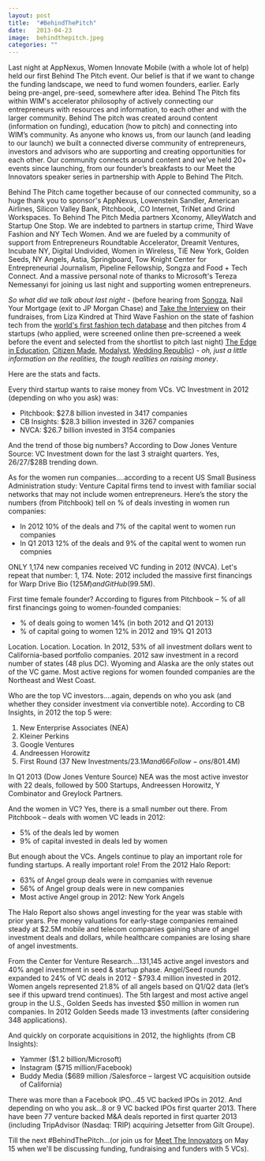 ```yaml
---
layout: post
title:  "#BehindThePitch"
date:   2013-04-23
image:  behindthepitch.jpeg
categories: ""
---
```


Last night at AppNexus, Women Innovate Mobile (with a whole lot of help) held our first Behind The Pitch event. Our belief is that if we want to change the funding landscape, we need to fund women founders, earlier. Early being pre-angel, pre-seed, somewhere after idea. Behind The Pitch fits within WIM's accelerator philosophy of actively connecting our entrepreneurs with resources and information, to each other and with the larger community.  Behind The pitch was created around content (information on funding), education (how to pitch) and connecting into WIM’s community. As anyone who knows us, from our launch (and leading to our launch) we built a connected diverse community of entrepreneurs, investors and advisors who are supporting and creating opportunities for each other. Our community connects around content and we’ve held 20+ events since launching, from our founder’s breakfasts to our Meet the Innovators speaker series in partnership with Apple to Behind The Pitch.


Behind The Pitch came together because of our connected community, so a huge thank you to sponsor's AppNexus, Lowenstein Sandler, American Airlines, Silicon Valley Bank, Pitchbook, .CO Internet, TriNet and Grind Workspaces. To Behind The Pitch Media partners Xconomy, AlleyWatch and Startup One Stop. We are indebted to partners in startup crime, Third Wave Fashion and NY Tech Women. And we are fueled by a community of support from Entrepreneurs Roundtable Accelerator, Dreamit Ventures, Incubate NY, Digital Undivided, Women in Wireless, TiE New York, Golden Seeds, NY Angels, Astia, Springboard, Tow Knight Center for Entrepreneurial Journalism, Pipeline Fellowship, Songza and Food + Tech Connect. And a massive personal note of thanks to Microsoft's Tereza Nemessanyi for joining us last night and supporting women entrepreneurs.


*So what did we talk about last night*  - (before hearing from [Songza](http://songza.com/), Nail Your Mortgage (exit to JP Morgan Chase) and [Take the Interview](http://relentless.taketheinterview.com/) on their fundraises, from Liza Kindred at Third Wave Fashion on the state of fashion tech from the [world's first fashion tech database](http://thirdwavefashion.com/2013/04/the-worlds-first-ever-fashion-tech-database/) and then pitches from 4 startups (who applied, were screened online then pre-screened a week before the event and selected from the shortlist to pitch last night) [The Edge in Education](https://admitted.ly/), [Citizen Made](http://www.citizenmade.co/), [Modalyst](http://www.modalyst.co/), [Wedding Republic](https://www.weddingrepublic.com/)) - *oh, just a little information on the realities, the tough realities on raising money*.


Here are the stats and facts.

 
Every third startup wants to raise money from VCs. VC Investment in 2012 (depending on who you ask) was:
 

* Pitchbook: $27.8 billion invested in 3417 companies
* CB Insights: $28.3 billion invested in 3267 companies
* NVCA: $26.7 billion invested in 3154 companies
 

And the trend of those big numbers? According to Dow Jones Venture Source: VC Investment down for the last 3 straight quarters. Yes, $26/$27/$28B trending down.

 
As for the women run companies....according to a recent US Small Business Administration study: Venture Capital firms tend to invest with familiar social networks that may not include women entrepreneurs. Here’s the story the numbers (from Pitchbook) tell on % of deals investing in women run companies:

 
* In 2012 10% of the deals and 7% of the capital went to women run companies
* In Q1 2013 12% of the deals and 9% of the capital went to women run compnies
 

ONLY 1,174 new companies received VC funding in 2012 (NVCA). Let's repeat that number: 1, 174. Note: 2012 included the massive first financings for Warp Drive Bio ($125M) and GitHub ($99.5M).

 
First time female founder? According to figures from Pitchbook – % of all first financings going to women-founded companies:

 
* % of deals going to women 14% (in both 2012 and Q1 2013)
* % of capital going to women 12% in 2012 and 19% Q1 2013
 

Location. Location. Location. In 2012, 53% of all investment dollars went to California-based portfolio companies. 2012 saw investment in a record number of states (48 plus DC). Wyoming and Alaska are the only states out of the VC game. Most active regions for women founded companies are the Northeast and West Coast.

 
Who are the top VC investors….again, depends on who you ask (and whether they consider investment via convertible note).  According to CB Insights, in 2012 the top 5 were:

 
1. New Enterprise Associates (NEA)
2. Kleiner Perkins
3. Google Ventures
4. Andreessen Horowitz
5. First Round (37 New Investments/$23.1M and 66 Follow-ons/$801.4M)
 

In Q1 2013 (Dow Jones Venture Source) NEA was the most active investor with 22 deals, followed by 500 Startups, Andreessen Horowitz, Y Combinator and Greylock Partners.

 
And the women in VC? Yes, there is a small number out there. From Pitchbook – deals with women VC leads in 2012:

 
* 5% of the deals led by women
* 9% of capital invested in deals led by women
 

But enough about the VCs. Angels continue to play an important role for funding startups. A really important role! From the 2012 Halo Report:

 
* 63% of Angel group deals were in companies with revenue
* 56% of Angel group deals were in new companies
* Most active Angel group in 2012:  New York Angels
 

The Halo Report also shows angel investing for the year was stable with prior years. Pre money valuations for early-stage companies remained steady at $2.5M mobile and telecom companies gaining share of angel investment deals and dollars, while healthcare companies are losing share of angel investments.

 
From the Center for Venture Research….131,145 active angel investors and 40% angel investment in seed & startup phase. Angel/Seed rounds expanded to 24% of VC deals in 2012 -  $793.4 million invested in 2012. Women angels represented 21.8% of all angels based on Q1/Q2 data (let’s see if this upward trend continues). The 5th largest and most active angel group in the U.S., Golden Seeds has invested $50 million in women run companies. In 2012 Golden Seeds made 13 investments (after considering 348 applications).

 
And quickly on corporate acquisitions in 2012, the highlights (from CB Insights):

 
* Yammer ($1.2 billion/Microsoft)
* Instagram ($715 million/Facebook)
* Buddy Media ($689 million /Salesforce – largest VC acquisition outside of California)
 

There was more than a Facebook IPO…45 VC backed IPOs in 2012. And depending on who you ask…8 or 9 VC backed IPOs first quarter 2013. There have been 77 venture backed M&A deals reported in first quarter 2013 (including TripAdvisor (Nasdaq: TRIP) acquiring Jetsetter from Gilt Groupe).

 
Till the next #BehindThePitch...(or join us for [Meet The Innovators](http://www.eventbrite.com/e/meet-the-innovators-the-venture-capitalists-tickets-6378545401) on May 15 when we'll be discussing funding, fundraising and funders with 5 VCs). 

 